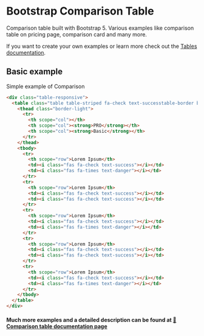 # Bootstrap Comparison Table

Comparison table built with Bootstrap 5. Various examples like comparison table on pricing page, comparison card and many more.

If you want to create your own examples or learn more check out the [Tables documentation](https://mdbootstrap.com/docs/standard/data/tables/).

## Basic example

Simple example of Comparison

```html
<div class="table-responsive">
  <table class="table table-striped fa-check text-successtable-border border-light">
    <thead class="border-light">
      <tr>
        <th scope="col"></th>
        <th scope="col"><strong>PRO</strong></th>
        <th scope="col"><strong>Basic</strong></th>
      </tr>
    </thead>
    <tbody>
      <tr>
        <th scope="row">Lorem Ipsum</th>
        <td><i class="fas fa-check text-success"></i></td>
        <td><i class="fas fa-times text-danger"></i></td>
      </tr>
      <tr>
        <th scope="row">Lorem Ipsum</th>
        <td><i class="fas fa-check text-success"></i></td>
        <td><i class="fas fa-check text-success"></i></td>
      </tr>
      <tr>
        <th scope="row">Lorem Ipsum</th>
        <td><i class="fas fa-check text-success"></i></td>
        <td><i class="fas fa-times text-danger"></i></td>
      </tr>
      <tr>
        <th scope="row">Lorem Ipsum</th>
        <td><i class="fas fa-check text-success"></i></td>
        <td><i class="fas fa-check text-success"></i></td>
      </tr>
      <tr>
        <th scope="row">Lorem Ipsum</th>
        <td><i class="fas fa-check text-success"></i></td>
        <td><i class="fas fa-times text-danger"></i></td>
      </tr>
    </tbody>
  </table>
</div>
```

#### Much more examples and a detailed description can be found at [📄 Comparison table documentation page](https://mdbootstrap.com/docs/standard/extended/bootstrap-comparison-table/)

